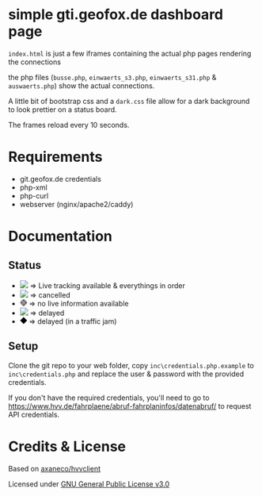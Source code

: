 # simple gti.geofox.de dashboard page

`index.html` is just a few iframes containing the actual php pages rendering the connections

the php files (`busse.php`, `einwaerts_s3.php`, `einwaerts_s31.php` & `auswaerts.php`) show the actual connections.

A little bit of bootstrap css and a `dark.css` file allow for a dark background to look prettier on a status board.

The frames reload every 10 seconds.

# Requirements

- git.geofox.de credentials
- php-xml
- php-curl
- webserver (nginx/apache2/caddy)

# Documentation
## Status
- ![](https://raw.githubusercontent.com/td00/geofox.thies.xyz/main/assets/images/green.png) => Live tracking available & everythings in order
- ![](https://raw.githubusercontent.com/td00/geofox.thies.xyz/main/assets/images/red.png) => cancelled
- ![](https://raw.githubusercontent.com/td00/geofox.thies.xyz/main/assets/images/grey.png) => no live information available
- ![](https://raw.githubusercontent.com/td00/geofox.thies.xyz/main/assets/images/yellow.png) => delayed
- ![](https://raw.githubusercontent.com/td00/geofox.thies.xyz/main/assets/images/black.png) => delayed (in a traffic jam)
## Setup
Clone the git repo to your web folder, copy `inc\credentials.php.example` to `inc\credentials.php` and replace the user & password with the provided credentials.

If you don't have the required credentials, you'll need to go to https://www.hvv.de/fahrplaene/abruf-fahrplaninfos/datenabruf/ to request API credentials.

# Credits & License

Based on [axaneco/hvvclient](https://github.com/axaneco/hvvclient)

Licensed under [GNU General Public License v3.0](LICENSE)
